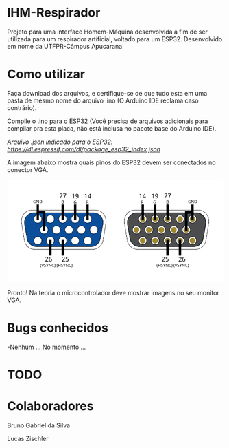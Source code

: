 # IHM-Respirador

Projeto para uma interface Homem-Máquina desenvolvida a fim de ser utilizada para um respirador artíficial, voltado para um ESP32. Desenvolvido em nome da UTFPR-Câmpus Apucarana.

# Como utilizar

Faça download dos arquivos, e certifique-se de que tudo esta em uma pasta de mesmo nome do arquivo .ino (O Arduino IDE reclama caso contrário).

Compile o .ino para o ESP32 (Você precisa de arquivos adicionais para compilar pra esta placa, não está inclusa no pacote base do Arduino IDE).

*Arquivo .json indicado para o ESP32: https://dl.espressif.com/dl/package_esp32_index.json*

A imagem abaixo mostra quais pinos do ESP32 devem ser conectados no conector VGA.

![14 R, 19 G, 27 B, 26 VSYNC, 25 HSYNC](./VGA.svg)

Pronto! Na teoria o microcontrolador deve mostrar imagens no seu monitor VGA.

# Bugs conhecidos

-Nenhum ... No momento ...

# TODO

# Colaboradores

Bruno Gabriel da Silva

Lucas Zischler

